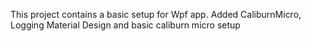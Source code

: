 This project contains a basic setup for Wpf app.
Added CaliburnMicro, Logging Material Design and basic caliburn micro setup
